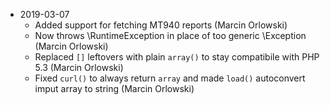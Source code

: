 * 2019-03-07
  * Added support for fetching MT940 reports (Marcin Orlowski)
  * Now throws \RuntimeException in place of too generic \Exception (Marcin Orlowski)
  * Replaced `[]` leftovers with plain `array()` to stay compatibile with PHP 5.3 (Marcin Orlowski)
  * Fixed `curl()` to always return `array` and made `load()` autoconvert imput array to string (Marcin Orlowski)